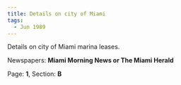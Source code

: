 ```yaml
---  
title: Details on city of Miami  
tags:  
  - Jun 1989  
---  
```

  
Details on city of Miami marina leases.  
  
Newspapers: **Miami Morning News or The Miami Herald**  
  
Page: **1**, Section: **B** 
